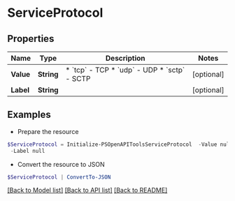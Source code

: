 # ServiceProtocol
## Properties

Name | Type | Description | Notes
------------ | ------------- | ------------- | -------------
**Value** | **String** | * &#x60;tcp&#x60; - TCP * &#x60;udp&#x60; - UDP * &#x60;sctp&#x60; - SCTP | [optional] 
**Label** | **String** |  | [optional] 

## Examples

- Prepare the resource
```powershell
$ServiceProtocol = Initialize-PSOpenAPIToolsServiceProtocol  -Value null `
 -Label null
```

- Convert the resource to JSON
```powershell
$ServiceProtocol | ConvertTo-JSON
```

[[Back to Model list]](../README.md#documentation-for-models) [[Back to API list]](../README.md#documentation-for-api-endpoints) [[Back to README]](../README.md)

